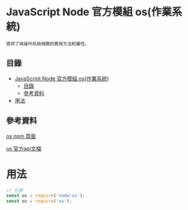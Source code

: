 # JavaScript Node 官方模組 os(作業系統)

```
提供了與操作系統相關的實用方法和屬性。
```

## 目錄

- [JavaScript Node 官方模組 os(作業系統)](#javascript-node-官方模組-os作業系統)
	- [目錄](#目錄)
	- [參考資料](#參考資料)
- [用法](#用法)

## 參考資料

[os npm 頁面](https://www.npmjs.com/package/os)

[os 官方api文檔](https://nodejs.org/docs/latest-v18.x/api/os.html)

# 用法

```JavaScript
// 引用
const os = require('node:os');
const os = require('os');
```